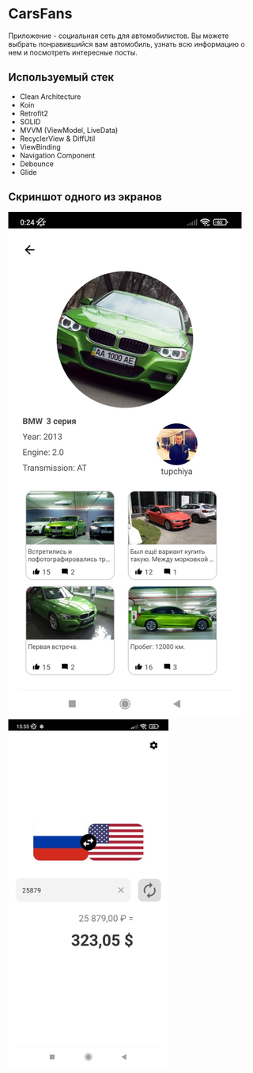 # CarsFans

Приложение - социальная сеть для автомобилистов. Вы можете выбрать понравившийся вам автомобиль, узнать 
всю информацию о нем и посмотреть интересные посты.

## Используемый стек

+ Clean Architecture
+ Koin
+ Retrofit2
+ SOLID
+ MVVM (ViewModel, LiveData)  
+ RecyclerView & DiffUtil  
+ ViewBinding  
+ Navigation Component  
+ Debounce  
+ Glide

## Скриншот одного из экранов

![Info screen](https://github.com/alexxk2/CarsFans/blob/dev/app/src/main/res/drawable/screenshot.jpg)
![Main screen](https://github.com/alexxk2/CurrencyConverter/blob/dev/app/src/main/res/drawable/example_main_screen3.jpg)

